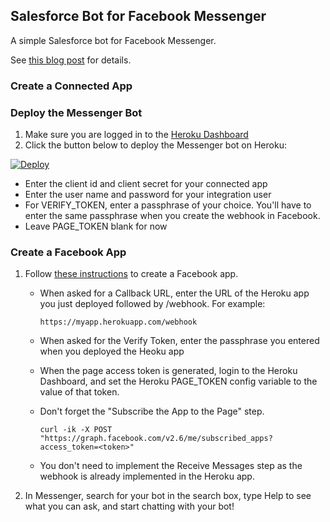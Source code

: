 ## Salesforce Bot for Facebook Messenger

A simple Salesforce bot for Facebook Messenger.

See [this blog post](http://coenraets.org/blog/2016/04/salesforce-bot-for-facebook-messenger/) for details.

### Create a Connected App


### Deploy the Messenger Bot

1. Make sure you are logged in to the [Heroku Dashboard](https://dashboard.heroku.com/)
1. Click the button below to deploy the Messenger bot on Heroku:

[![Deploy](https://www.herokucdn.com/deploy/button.png)](https://heroku.com/deploy)

- Enter the client id and client secret for your connected app
- Enter the user name and password for your integration user
- For VERIFY_TOKEN, enter a passphrase of your choice. You'll have to enter the same passphrase when you create the webhook in Facebook.
- Leave PAGE_TOKEN blank for now


### Create a Facebook App

1. Follow [these instructions](https://developers.facebook.com/docs/messenger-platform/quickstart) to create a Facebook app.

    - When asked for a Callback URL, enter the URL of the Heroku app you just deployed followed by /webhook. For example:
        ```
        https://myapp.herokuapp.com/webhook
        ```
    - When asked for the Verify Token, enter the passphrase you entered when you deployed the Heoku app
    - When the page access token is generated, login to the Heroku Dashboard, and set the Heroku PAGE_TOKEN config variable to the value of that token.           
    - Don't forget the "Subscribe the App to the Page" step.

        ```
        curl -ik -X POST "https://graph.facebook.com/v2.6/me/subscribed_apps?access_token=<token>"
        ```
    - You don't need to implement the Receive Messages step as the webhook is already implemented in the Heroku app.
    
1. In Messenger, search for your bot in the search box, type Help to see what you can ask, and start chatting with your bot!
